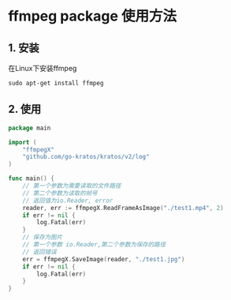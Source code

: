 # ffmpeg package 使用方法
## 1. 安装
在Linux下安装ffmpeg
```shell 
sudo apt-get install ffmpeg
```
## 2. 使用

```go
package main

import (
	"ffmpegX"
	"github.com/go-kratos/kratos/v2/log"
)

func main() {
	// 第一个参数为需要读取的文件路径
	// 第二个参数为读取的帧号
	// 返回值为io.Reader, error
	reader, err := ffmpegX.ReadFrameAsImage("./test1.mp4", 2)
	if err != nil {
		log.Fatal(err)
	}
	// 保存为图片
	// 第一个参数 io.Reader,第二个参数为保存的路径
	// 返回错误
	err = ffmpegX.SaveImage(reader, "./test1.jpg")
	if err != nil {
        log.Fatal(err)
    }
}
```
